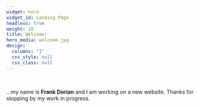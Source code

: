 ```yaml
---
widget: hero
widget_id: Landing Page
headless: true
weight: 10
title: Welcome!
hero_media: welcome.jpg
design:
  columns: "1"
  css_style: null
  css_class: null
---
```

<br>

...my name is **Frank Dorian** and I am working on a new website. Thanks for stopping by my work in progress.
